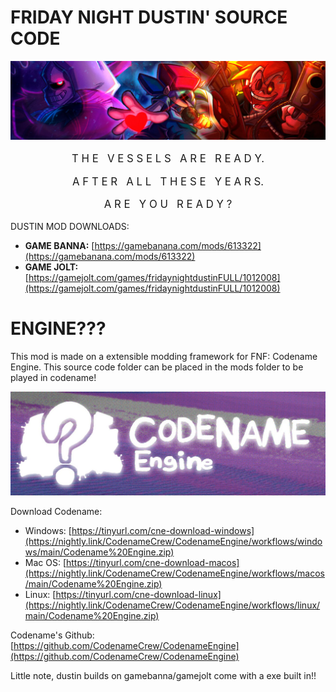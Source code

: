 # FRIDAY NIGHT DUSTIN' SOURCE CODE

![fnd](dustin-header.webp)

<div style="text-align:center;font-size: 20px; font-size: 1.2em;">

T H E &nbsp; V E S S E L S &nbsp; A R E &nbsp; R E A D Y.

A F T E R &nbsp; A L L &nbsp; T H E S E &nbsp; Y E A R S.

A R E &nbsp; Y O U &nbsp; R E A D Y ?
</div>

DUSTIN MOD DOWNLOADS:
-  **GAME BANNA:**  [https://gamebanana.com/mods/613322](https://gamebanana.com/mods/613322)
-  **GAME JOLT:**  [https://gamejolt.com/games/fridaynightdustinFULL/1012008](https://gamejolt.com/games/fridaynightdustinFULL/1012008)

# ENGINE???
This mod is made on a extensible modding framework for FNF: Codename Engine. This source code folder can be placed in the mods folder to be played in codename!

![codename logo](cne.jpg)

Download Codename:
- Windows: [https://tinyurl.com/cne-download-windows](https://nightly.link/CodenameCrew/CodenameEngine/workflows/windows/main/Codename%20Engine.zip)
- Mac OS: [https://tinyurl.com/cne-download-macos](https://nightly.link/CodenameCrew/CodenameEngine/workflows/macos/main/Codename%20Engine.zip)
- Linux: [https://tinyurl.com/cne-download-linux](https://nightly.link/CodenameCrew/CodenameEngine/workflows/linux/main/Codename%20Engine.zip)

Codename's Github: [https://github.com/CodenameCrew/CodenameEngine](https://github.com/CodenameCrew/CodenameEngine)

Little note, dustin builds on gamebanna/gamejolt come with a exe built in!!